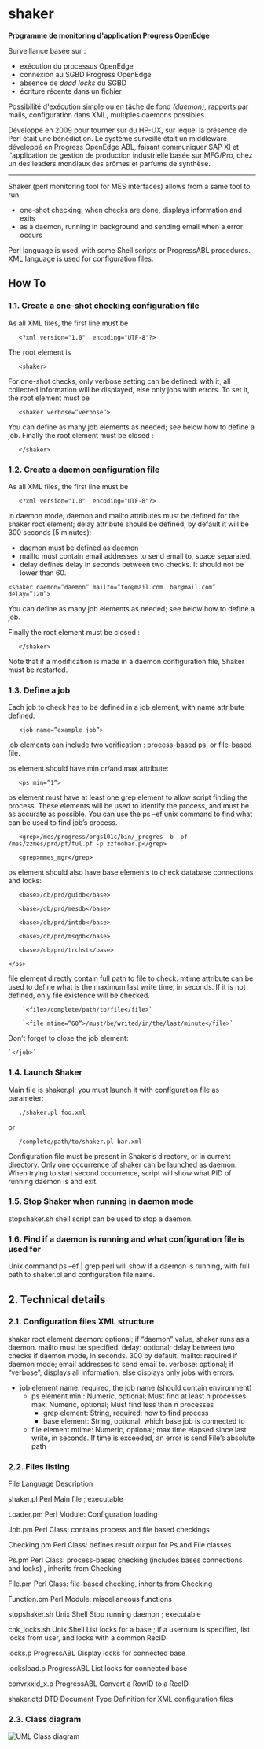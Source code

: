# shaker
**Programme de monitoring d'application Progress OpenEdge**

Surveillance basée sur :
* exécution du processus OpenEdge
* connexion au SGBD Progress OpenEdge
* absence de *dead locks* du SGBD
* écriture récente dans un fichier

Possibilité d'exécution simple ou en tâche de fond *(daemon)*, rapports par mails, configuration dans XML, multiples daemons possibles.

Développé en 2009 pour tourner sur du HP-UX, sur lequel la présence de Perl était une bénédiction.
Le système surveillé était un middleware développé en Progress OpenEdge ABL, faisant communiquer SAP XI et l'application de gestion de production industrielle basée sur MFG/Pro, chez un des leaders mondiaux des arômes et parfums de synthèse.



---

Shaker (perl monitoring tool for MES interfaces) allows from a same tool to run
* one-shot checking: when checks are done, displays information and exits
* as a daemon, running in background and sending email when a error occurs

Perl language is used, with some Shell scripts or ProgressABL procedures. XML language is used for configuration files.

## How To
### 1.1.	Create a one-shot checking configuration file
As all XML files, the first line must be

`	<?xml version="1.0"  encoding="UTF-8"?>`

The root element is 

`	<shaker>`

For one-shot checks, only verbose setting can be defined: with it, all collected information will be displayed, else only jobs with errors. To set it, the root element must be

`	<shaker verbose=”verbose”>`

You can define as many job elements as needed; see below how to define a job.
Finally the root element must be closed :

`	</shaker>`


### 1.2.	Create a daemon configuration file
As all XML files, the first line must be

`	<?xml version="1.0"  encoding="UTF-8"?>`

In daemon mode, daemon and mailto attributes must be defined for the shaker root element; delay attribute should be defined, by default it will be 300 seconds (5 minutes):
* daemon must be defined as daemon
* mailto must contain email addresses to send email to, space separated.
* delay defines delay in seconds between two checks. It should not be lower than 60.

`<shaker daemon=”daemon” mailto=”foo@mail.com  bar@mail.com” delay=”120”>`

You can define as many job elements as needed; see below how to define a job.

Finally the root element must be closed :

`	</shaker>`

Note that if a modification is made in a daemon configuration file, Shaker must be restarted.

### 1.3.	Define a job
Each job to check has to be defined in a job element, with name attribute defined:

`	<job name=”example job”>`

job elements can include two verification : process-based ps, or file-based file.

ps element should have min or/and max attribute:

`	<ps min=”1”>`

ps element must have at least one grep element to allow script finding the process. These elements will be used to identify the process, and must be as accurate as possible. You can use the ps –ef unix command to find what can be used to find job’s process.

`	<grep>/mes/progress/prgs101c/bin/_progres -b -pf 			/mes/zzmes/prd/pf/ful.pf -p zzfoobar.p</grep>`

`	<grep>mmes_mgr</grep>`

ps element should also have base elements to check database connections and locks:

`	<base>/db/prd/guidb</base>`

`	<base>/db/prd/mesdb</base>`

`	<base>/db/prd/intdb</base>`

`	<base>/db/prd/msqdb</base>`

`	<base>/db/prd/trchst</base>`

`</ps>`

file element directly contain full path to file to check. mtime attribute can be used to define what is the maximum last write time, in seconds. If it is not defined, only file existence will be checked.

		`<file>/complete/path/to/file</file>`

		`<file mtime=”60”>/must/be/writed/in/the/last/minute</file>`

Don’t forget to close the job element:

	`</job>`



### 1.4.	Launch Shaker
Main file is shaker.pl: you must launch it with configuration file as parameter:

`	./shaker.pl foo.xml`

or

`	/complete/path/to/shaker.pl bar.xml`

Configuration file must be present in Shaker’s directory, or in current directory.
Only one occurrence of shaker can be launched as daemon. When trying to start second occurrence, script will show what PID of running daemon is and exit.


### 1.5.	Stop Shaker when running in daemon mode
stopshaker.sh shell script can be used to stop a daemon.


### 1.6.	Find if a daemon is running and what configuration file is used for
Unix command ps –ef | grep perl will show if a daemon is running, with full path to shaker.pl and configuration file name.


## 2.	Technical details
### 2.1.	Configuration files XML structure
shaker root element
  daemon: optional; if “daemon” value, shaker runs as a daemon. mailto must be specified.
  delay: optional; delay between two checks if daemon mode, in seconds. 300 by default.
  mailto: required if daemon mode; email addresses to send email to.
  verbose: optional; if “verbose”, displays all information; else displays only jobs with errors.
  - job element
    name: required, the job name (should contain environment)
    - ps element
      min : Numeric, optional; Must find at least n processes
      max: Numeric, optional; Must find less than n processes
      - grep element: String, required: how to find process
      - base element: String, optional: which base job is connected to
    - file element
      mtime: Numeric, optional; max time elapsed since last write, in seconds. If time is exceeded, an error is send
        File’s absolute path

### 2.2.	Files listing

File	Language	Description

shaker.pl	Perl	Main file ; executable

Loader.pm	Perl	Module: Configuration loading

Job.pm	Perl	Class: contains process and file based checkings

Checking.pm	Perl	Class: defines result output for Ps and File classes

Ps.pm	Perl	Class: process-based checking (includes bases connections and locks) , inherits from Checking

File.pm	Perl	Class: file-based checking, inherits from Checking

Function.pm	Perl	Module: miscellaneous functions

stopshaker.sh	Unix Shell	Stop running daemon ; executable

chk_locks.sh	Unix Shell	List locks for a base ; if a usernum is specified, list locks from user, and locks with a common RecID

locks.p	ProgressABL	Display locks for connected base

locksload.p	ProgressABL	List locks for connected base

convrxxid_x.p	ProgressABL	Convert a RowID to a RecID

shaker.dtd	DTD	Document Type Definition for XML configuration files

### 2.3. Class diagram
![UML Class diagram](UMLShaker.jpg)